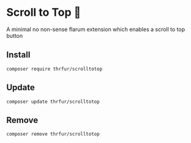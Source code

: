 # Scroll to Top 🔗
A minimal no non-sense flarum extension which enables a scroll to top button

## Install
`composer require thrfur/scrolltotop`

## Update
`composer update thrfur/scrolltotop`

## Remove
`composer remove thrfur/scrolltotop`

